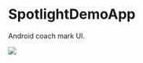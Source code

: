 # SpotlightDemoApp
Android coach mark UI.

![](https://user-images.githubusercontent.com/25205138/90947237-3599dc00-e46f-11ea-8ea2-0f821f06f153.gif)
